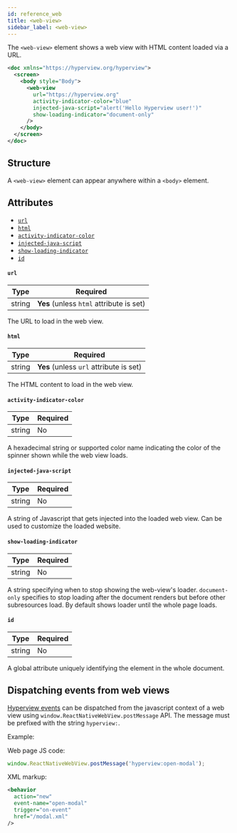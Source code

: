 ```yaml
---
id: reference_web
title: <web-view>
sidebar_label: <web-view>
---
```


The `<web-view>` element shows a web view with HTML content loaded via a URL.

```xml
<doc xmlns="https://hyperview.org/hyperview">
  <screen>
    <body style="Body">
      <web-view
        url="https://hyperview.org"
        activity-indicator-color="blue"
        injected-java-script="alert('Hello Hyperview user!')"
        show-loading-indicator="document-only"
      />
    </body>
  </screen>
</doc>
```

## Structure

A `<web-view>` element can appear anywhere within a `<body>` element.

## Attributes

- [`url`](#url)
- [`html`](#html)
- [`activity-indicator-color`](#activity-indicator-color)
- [`injected-java-script`](#injected-java-script)
- [`show-loading-indicator`](#show-loading-indicator)
- [`id`](#id)

#### `url`

| Type   | Required                                 |
| ------ | ---------------------------------------- |
| string | **Yes** (unless `html` attribute is set) |

The URL to load in the web view.

#### `html`

| Type   | Required                                |
| ------ | --------------------------------------- |
| string | **Yes** (unless `url` attribute is set) |

The HTML content to load in the web view.

#### `activity-indicator-color`

| Type   | Required |
| ------ | -------- |
| string | No       |

A hexadecimal string or supported color name indicating the color of the spinner shown while the web view loads.

#### `injected-java-script`

| Type   | Required |
| ------ | -------- |
| string | No       |

A string of Javascript that gets injected into the loaded web view. Can be used to customize the loaded website.

#### `show-loading-indicator`

| Type   | Required |
| ------ | -------- |
| string | No       |

A string specifying when to stop showing the web-view's loader. `document-only` specifies to stop loading after the document renders but before other subresources load. By default shows loader until the whole page loads.

#### `id`

| Type   | Required |
| ------ | -------- |
| string | No       |

A global attribute uniquely identifying the element in the whole document.

## Dispatching events from web views

[Hyperview events](/docs/example_event_dispatch) can be dispatched from the javascript context of a web view using `window.ReactNativeWebView.postMessage` API. The message must be prefixed with the string `hyperview:`.

Example:

Web page JS code:

```js
window.ReactNativeWebView.postMessage('hyperview:open-modal');
```

XML markup:

```xml
<behavior
  action="new"
  event-name="open-modal"
  trigger="on-event"
  href="/modal.xml"
/>
```
